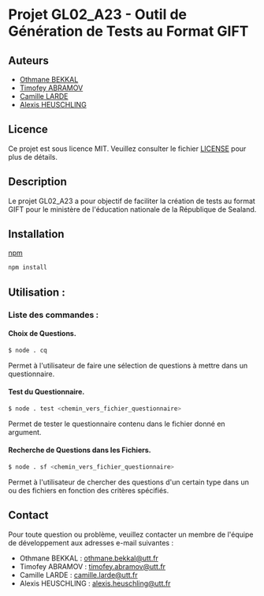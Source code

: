 # Projet GL02_A23 - Outil de Génération de Tests au Format GIFT

## Auteurs
- [Othmane BEKKAL](https://github.com/0thmane1)
- [Timofey ABRAMOV](https://github.com/Tim843)
- [Camille LARDE](https://github.com/Camillelrd)
- [Alexis HEUSCHLING](https://github.com/PetiteGrange)

## Licence
Ce projet est sous licence MIT. Veuillez consulter le fichier [LICENSE](LICENSE) pour plus de détails.

## Description
Le projet GL02_A23 a pour objectif de faciliter la création de tests au format GIFT pour le ministère de l'éducation nationale de la République de Sealand.

## Installation

[npm](https://www.npmjs.com/)

```bash
npm install
```

## Utilisation :
### Liste des commandes : 

#### Choix de Questions.

```bash
$ node . cq
```
Permet à l'utilisateur de faire une sélection de questions à mettre dans un questionnaire.

#### Test du Questionnaire.

```bash
$ node . test <chemin_vers_fichier_questionnaire>
```
Permet de tester le questionnaire contenu dans le fichier donné en argument.

#### Recherche de Questions dans les Fichiers.

```bash
$ node . sf <chemin_vers_fichier_questionnaire>
```
Permet à l'utilisateur de chercher des questions d'un certain type dans un ou des fichiers en fonction des critères spécifiés.




## Contact
Pour toute question ou problème, veuillez contacter un membre de l'équipe de développement aux adresses e-mail suivantes :
- Othmane BEKKAL : othmane.bekkal@utt.fr
- Timofey ABRAMOV : timofey.abramov@utt.fr
- Camille LARDE : camille.larde@utt.fr
- Alexis HEUSCHLING : alexis.heuschling@utt.fr
 
